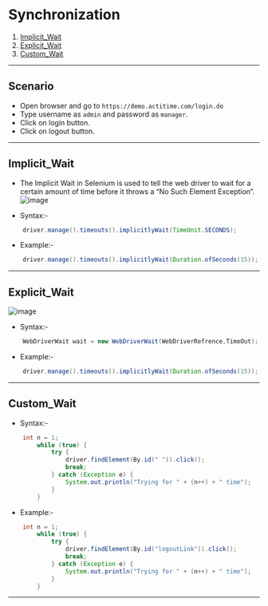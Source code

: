 # Synchronization
1.  [Implicit_Wait](#Implicit_Wait)
2.  [Explicit_Wait](#Explicit_Wait)
3.  [Custom_Wait](#Custom_Wait)
*******************************************************************
## Scenario
- Open browser and go to ```https://demo.actitime.com/login.do```
- Type username as ```admin``` and password as ```manager```.
- Click on login button.
- Click on logout button.
**********************************************************************
## Implicit_Wait
- The Implicit Wait in Selenium is used to tell the web driver to wait for a certain amount of time before it throws a “No Such Element Exception”.
![image](https://user-images.githubusercontent.com/88243315/186238885-ad0f8d3d-48e4-4ddd-8df3-fc0ee4f0128d.png)

- Syntax:-
```java
    driver.manage().timeouts().implicitlyWait(TimeUnit.SECONDS);
```
- Example:-
```java
    driver.manage().timeouts().implicitlyWait(Duration.ofSeconds(15));
```
*****************************************************************
## Explicit_Wait

![image](https://user-images.githubusercontent.com/88243315/186239686-294a8cd8-687d-4496-ac01-2b536844166c.png)

- Syntax:-
```java
    WebDriverWait wait = new WebDriverWait(WebDriverRefrence,TimeOut);
```
- Example:-
```java
    driver.manage().timeouts().implicitlyWait(Duration.ofSeconds(15));
```
*****************************************************************
## Custom_Wait

- Syntax:-
```java
    int n = 1;
		while (true) {
			try {
				driver.findElement(By.id(" ")).click();
				break;
			} catch (Exception e) {
				System.out.println("Trying for " + (n++) + " time");
			}
		}
```
- Example:-
```java
    int n = 1;
		while (true) {
			try {
				driver.findElement(By.id("logoutLink")).click();
				break;
			} catch (Exception e) {
				System.out.println("Trying for " + (n++) + " time");
			}
		}
```
*****************************************************************
